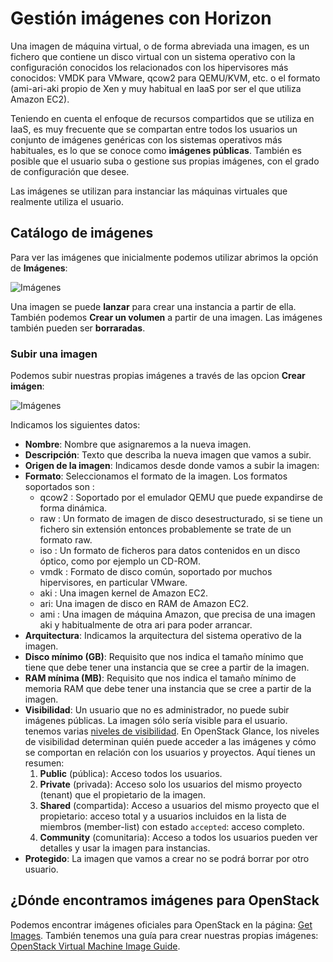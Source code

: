 # Gestión imágenes con Horizon

Una imagen de máquina virtual, o de forma abreviada una imagen, es un fichero que contiene un disco virtual con un sistema operativo con la configuración conocidos los relacionados con los hipervisores más conocidos: VMDK para VMware, qcow2 para QEMU/KVM, etc. o el formato (ami-ari-aki propio de Xen y muy habitual en IaaS por ser el que utiliza Amazon EC2).

Teniendo en cuenta el enfoque de recursos compartidos que se utiliza en IaaS, es muy frecuente que se compartan entre todos los usuarios un conjunto de imágenes genéricas con los sistemas operativos más habituales, es lo que se conoce como **imágenes públicas**. También es posible que el usuario suba o gestione sus propias imágenes, con el grado de configuración que desee.

Las imágenes se utilizan para instanciar las máquinas virtuales que realmente utiliza el usuario.

## Catálogo de imágenes

Para ver las imágenes que inicialmente podemos utilizar abrimos la opción de **Imágenes**:

![Imágenes](img/01.png)

Una imagen se puede **lanzar** para crear una instancia a partir de ella. También podemos **Crear un volumen** a partir de una imagen. Las imágenes también pueden ser **borraradas**.

### Subir una imagen

Podemos subir nuestras propias imágenes a través de las opcion  **Crear imágen**:

![Imágenes](img/02.png)

Indicamos los siguientes datos:
	
* **Nombre**: Nombre que asignaremos a la nueva imagen.
* **Descripción**: Texto que describa la nueva imagen que vamos a subir.
* **Origen de la imagen**: Indicamos desde donde vamos a subir la imagen:
* **Formato**: Seleccionamos el formato de la imagen. Los formatos
  soportados son : 
  * qcow2 : Soportado por el emulador QEMU que puede expandirse de forma
    dinámica.
  * raw : Un formato de imagen de disco desestructurado, si se tiene un
    fichero sin extensión entonces probablemente se trate de un formato raw. 
  * iso : Un formato de ficheros para datos contenidos en un disco óptico,
    como por ejemplo un CD-ROM.
  * vmdk : Formato de disco común, soportado por muchos hipervisores, en particular VMware.
  * aki : Una imagen kernel de Amazon EC2.
  * ari: Una imagen de disco en RAM de Amazon EC2.
  * ami : Una imagen de máquina Amazon, que precisa de una imagen aki y
    habitualmente de otra ari para poder arrancar.
* **Arquitectura**: Indicamos la arquitectura del sistema operativo de la imagen.
* **Disco mínimo (GB)**: Requisito que nos indica el tamaño mínimo que tiene que debe tener una instancia que se cree a partir de la imagen.
* **RAM mínima (MB)**: Requisito que nos indica el tamaño mínimo de memoria RAM que debe tener una instancia que se cree a partir de la imagen.
* **Visibilidad**: Un usuario que no es administrador, no puede subir imágenes públicas. La imagen sólo sería visible para el usuario. tenemos varias [niveles de visibilidad](https://wiki.openstack.org/wiki/Glance-v2-community-image-visibility-design).
  En OpenStack Glance, los niveles de visibilidad determinan quién puede acceder a las imágenes y cómo se comportan en relación con los usuarios y proyectos. Aquí tienes un resumen:
    1. **Public** (pública): Acceso todos los usuarios.
    2. **Private** (privada): Acceso solo los usuarios del mismo proyecto (tenant) que el propietario de la imagen.
    3. **Shared** (compartida): Acceso a usuarios del mismo proyecto que el propietario: acceso total y a usuarios incluidos en la lista de miembros (member-list) con estado `accepted`: acceso completo.
    4. **Community** (comunitaria): Acceso a todos los usuarios pueden ver detalles y usar la imagen para instancias.
* **Protegido**: La imagen que vamos a crear no se podrá borrar por otro usuario.

## ¿Dónde encontramos imágenes para OpenStack

Podemos encontrar imágenes oficiales para OpenStack en la página: [Get Images](https://docs.openstack.org/image-guide/obtain-images.html). También tenemos una guía para crear nuestras propias imágenes: [OpenStack Virtual Machine Image Guide](https://docs.openstack.org/image-guide/).
